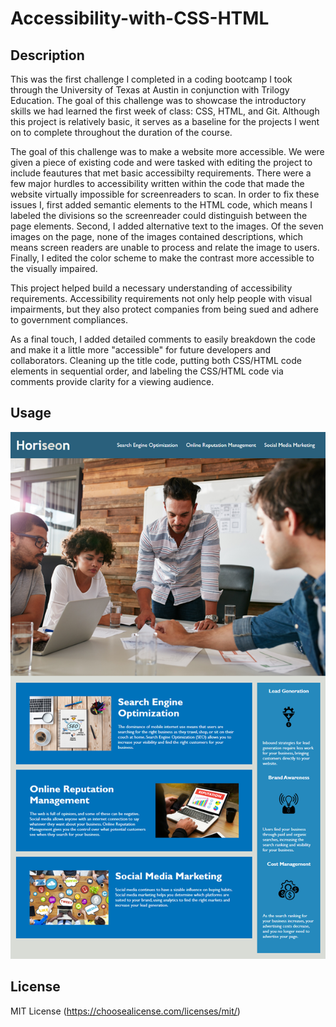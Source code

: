 # Accessibility-with-CSS-HTML

## Description
This was the first challenge I completed in a coding bootcamp I took through the University of Texas at Austin in conjunction with Trilogy Education. The goal of this challenge was to showcase the introductory skills we had learned the first week of class: CSS, HTML, and Git. Although this project is relatively basic, it serves as a baseline for the projects I went on to complete throughout the duration of the course.

The goal of this challenge was to make a website more accessible. We were given a piece of existing code and were tasked with editing the project to include feautures that met basic accessibilty requirements. There were a few major hurdles to accessibility written within the code that made the website virtually impossible for screenreaders to scan. In order to fix these issues I, first added semantic elements to the HTML code, which means I labeled the divisions so the screenreader could distinguish between the page elements. Second, I added alternative text to the images. Of the seven images on the page, none of the images contained descriptions, which means screen readers are unable to process and relate the image to users. Finally, I edited the color scheme to make the contrast more accessible to the visually impaired.

This project helped build a necessary understanding of accessibility requirements. Accessibility requirements not only help people with visual impairments, but they also protect companies from being sued and adhere to government compliances. 

As a final touch, I added detailed comments to easily breakdown the code and make it a little more "accessible" for future developers and collaborators. Cleaning up the title code, putting both CSS/HTML code elements in sequential order, and labeling the CSS/HTML code via comments provide clarity for a viewing audience.

## Usage
![link to website layout](images/WebsiteExample.png)

## License
MIT License (https://choosealicense.com/licenses/mit/)
